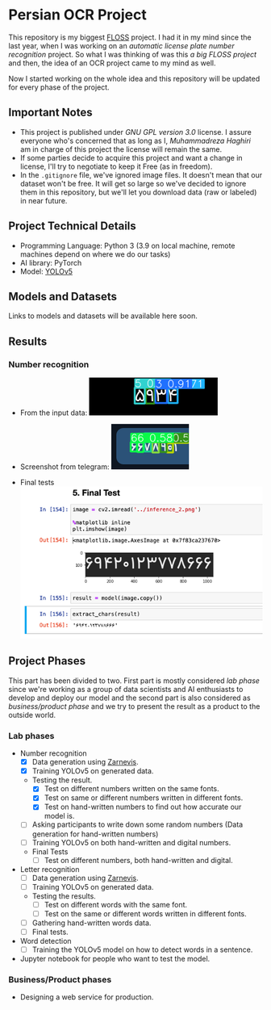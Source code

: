 # Persian OCR Project

This repository is my biggest [FLOSS](https://en.wikipedia.org/wiki/Free_and_open-source_software) project. I had it in my mind since the last year, when I was working on an _automatic license plate number recognition_ project. So what I was thinking of was this _a big FLOSS project_ and then, the idea of an OCR project came to my mind as well. 

Now I started working on the whole idea and this repository will be updated for every phase of the project.

## Important Notes

- This project is published under _GNU GPL version 3.0_ license. I assure everyone who's concerned that as long as I, _Muhammadreza Haghiri_ am in charge of this project the license will remain the same.
- If some parties decide to acquire this project and want a change in license, I'll try to negotiate to keep it Free (as in freedom).
- In the `.gitignore` file, we've ignored image files. It doesn't mean that our dataset won't be free. It will get so large so we've decided to ignore them in this repository, but we'll let you download data (raw or labeled) in near future.

## Project Technical Details

- Programming Language: Python 3 (3.9 on local machine, remote machines depend on where we do our tasks)
- AI library: PyTorch
- Model: [YOLOv5](https://github.com/ultralytics/yolov5)

## Models and Datasets

Links to models and datasets will be available here soon.

## Results

### Number recognition

- From the input data:
![data](number_result.png)

- Screenshot from telegram:
![data](number_result_2.png)

- Final tests
![data](final_tests.png)

## Project Phases

This part has been divided to two. First part is mostly considered _lab phase_ since we're working as a group of data scientists and AI enthusiasts to develop and deploy our model and the second part is also considered as _business/product phase_ and we try to present the result as a product to the outside world. 

### Lab phases

- Number recognition
    - [x] Data generation using [Zarnevis](https://github.com/prp-e/zarnevis).
    - [x] Training YOLOv5 on generated data.
    - Testing the result.
        - [x] Test on different numbers written on the same fonts.
        - [x] Test on same or different numbers written in different fonts.
        - [x] Test on hand-written numbers to find out how accurate our model is.
    - [ ] Asking participants to write down some random numbers (Data generation for hand-written numbers)
    - [ ] Training YOLOv5 on both hand-written and digital numbers.
    - Final Tests
        - [ ] Test on different numbers, both hand-written and digital.
- Letter recognition
    - [ ] Data generation using [Zarnevis](https://github.com/prp-e/zarnevis).
    - [ ] Training YOLOv5 on generated data.
    - Testing the results.
        - [ ] Test on different words with the same font.
        - [ ] Test on the same or different words written in different fonts.
    - [ ] Gathering hand-written words data.
    - [ ] Final tests.
- Word detection
    - [ ] Training the YOLOv5 model on how to detect words in a sentence.
- Jupyter notebook for people who want to test the model. 

### Business/Product phases

- Designing a web service for production.
